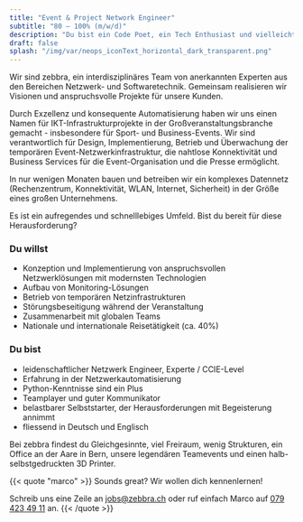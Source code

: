 ```yaml
---
title: "Event & Project Network Engineer"
subtitle: "80 – 100% (m/w/d)"
description: "Du bist ein Code Poet, ein Tech Enthusiast und vielleicht sogar Entrepreneur mit einer make-things-happen Haltung?"
draft: false
splash: "/img/var/neops_iconText_horizontal_dark_transparent.png"
---
```


Wir sind zebbra, ein interdisziplinäres Team von anerkannten Experten aus den Bereichen Netzwerk- und Softwaretechnik. Gemeinsam realisieren wir Visionen und anspruchsvolle Projekte für unsere Kunden.

<!--more-->

Durch Exzellenz und konsequente Automatisierung haben wir uns einen Namen für IKT-Infrastrukturprojekte in der Großveranstaltungsbranche gemacht - insbesondere für Sport- und Business-Events. Wir sind verantwortlich für Design, Implementierung, Betrieb und Überwachung der temporären Event-Netzwerkinfrastruktur, die nahtlose Konnektivität und Business Services für die Event-Organisation und die Presse ermöglicht.

In nur wenigen Monaten bauen und betreiben wir ein komplexes Datennetz (Rechenzentrum, Konnektivität, WLAN, Internet, Sicherheit) in der Größe eines großen Unternehmens.

Es ist ein aufregendes und schnelllebiges Umfeld. Bist du bereit für diese Herausforderung?



### Du willst

*	Konzeption und Implementierung von anspruchsvollen Netzwerklösungen mit modernsten Technologien
* Aufbau von Monitoring-Lösungen
* Betrieb von temporären Netzinfrastrukturen
* Störungsbeseitigung während der Veranstaltung
* Zusammenarbeit mit globalen Teams
* Nationale und internationale Reisetätigkeit (ca. 40%)


### Du bist

* leidenschaftlicher Netzwerk Engineer, Experte / CCIE-Level
* Erfahrung in der Netzwerkautomatisierung
* Python-Kenntnisse sind ein Plus
* Teamplayer und guter Kommunikator
* belastbarer Selbststarter, der Herausforderungen mit Begeisterung annimmt
* fliessend in Deutsch und Englisch


Bei zebbra findest du Gleichgesinnte, viel Freiraum, wenig Strukturen, ein Office an der Aare in Bern, unsere legendären Teamevents und einen halb-selbstgedruckten 3D Printer.

{{< quote "marco" >}}
  Sounds great? Wir wollen dich kennenlernen!

  Schreib uns eine Zeile an <a href="mailto:jobs@zebbra.ch">jobs@zebbra.ch</a> oder ruf einfach Marco auf [079 423 49 11](tel:+41794234911) an.
{{< /quote >}}
